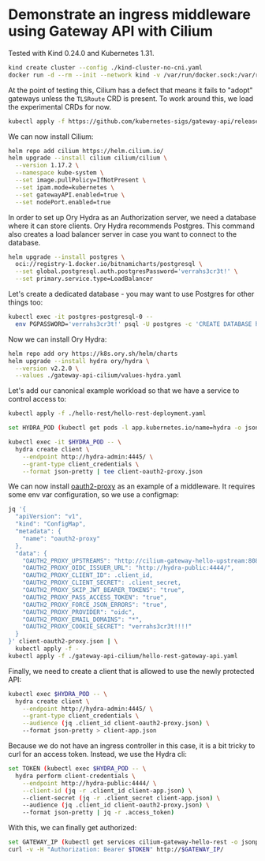# Demonstrate an ingress middleware using Gateway API with Cilium

Tested with Kind 0.24.0 and Kubernetes 1.31.

```bash
kind create cluster --config ./kind-cluster-no-cni.yaml
docker run -d --rm --init --network kind -v /var/run/docker.sock:/var/run/docker.sock registry.k8s.io/cloud-provider-kind/cloud-controller-manager:v0.6.0
```

At the point of testing this, Cilium has a defect that means it fails to "adopt" gateways unless the `TLSRoute` CRD is present. To work around this, we load the experimental CRDs for now.

```bash
kubectl apply -f https://github.com/kubernetes-sigs/gateway-api/releases/download/v1.2.0/experimental-install.yaml
```

We can now install Cilium:

```bash
helm repo add cilium https://helm.cilium.io/
helm upgrade --install cilium cilium/cilium \
  --version 1.17.2 \
  --namespace kube-system \
  --set image.pullPolicy=IfNotPresent \
  --set ipam.mode=kubernetes \
  --set gatewayAPI.enabled=true \
  --set nodePort.enabled=true
```

In order to set up Ory Hydra as an Authorization server, we need a database where it can store clients. Ory Hydra recommends Postgres. This command also creates a load balancer server in case you want to connect to the database.

```bash
helm upgrade --install postgres \
  oci://registry-1.docker.io/bitnamicharts/postgresql \
  --set global.postgresql.auth.postgresPassword='verrahs3cr3t!' \
  --set primary.service.type=LoadBalancer
```

Let's create a dedicated database - you may want to use Postgres for other things too:

```bash
kubectl exec -it postgres-postgresql-0 -- 
  env PGPASSWORD='verrahs3cr3t!' psql -U postgres -c 'CREATE DATABASE hydra'
```

Now we can install Ory Hydra:

```bash
helm repo add ory https://k8s.ory.sh/helm/charts
helm upgrade --install hydra ory/hydra \
  --version v2.2.0 \
  --values ./gateway-api-cilium/values-hydra.yaml
```

Let's add our canonical example workload so that we have a service to control access to:

```bash
kubectl apply -f ./hello-rest/hello-rest-deployment.yaml
```

```bash
set HYDRA_POD (kubectl get pods -l app.kubernetes.io/name=hydra -o jsonpath='{@.items[].metadata.name}' | head -1)

kubectl exec -it $HYDRA_POD -- \
  hydra create client \
    --endpoint http://hydra-admin:4445/ \
    --grant-type client_credentials \
    --format json-pretty | tee client-oauth2-proxy.json
```

We can now install [oauth2-proxy](https://oauth2-proxy.github.io/oauth2-proxy) as an example of a middleware. It requires some env var configuration, so we use a configmap:

```bash
jq '{
  "apiVersion": "v1",
  "kind": "ConfigMap",
  "metadata": {
    "name": "oauth2-proxy"
  },
  "data": {
    "OAUTH2_PROXY_UPSTREAMS": "http://cilium-gateway-hello-upstream:8080/",
    "OAUTH2_PROXY_OIDC_ISSUER_URL": "http://hydra-public:4444/",
    "OAUTH2_PROXY_CLIENT_ID": .client_id,
    "OAUTH2_PROXY_CLIENT_SECRET": .client_secret,
    "OAUTH2_PROXY_SKIP_JWT_BEARER_TOKENS": "true",
    "OAUTH2_PROXY_PASS_ACCESS_TOKEN": "true",
    "OAUTH2_PROXY_FORCE_JSON_ERRORS": "true",
    "OAUTH2_PROXY_PROVIDER": "oidc",
    "OAUTH2_PROXY_EMAIL_DOMAINS": "*",
    "OAUTH2_PROXY_COOKIE_SECRET": "verrahs3cr3t!!!!"
  }
}' client-oauth2-proxy.json | \
  kubectl apply -f -
kubectl apply -f ./gateway-api-cilium/hello-rest-gateway-api.yaml
```

Finally, we need to create a client that is allowed to use the newly protected API:

```bash
kubectl exec $HYDRA_POD -- \
  hydra create client \
    --endpoint http://hydra-admin:4445/ \
    --grant-type client_credentials \
    --audience (jq .client_id client-oauth2-proxy.json) \
    --format json-pretty > client-app.json
```

Because we do not have an ingress controller in this case, it is a bit tricky to curl for an access token. Instead, we use the Hydra cli:

```bash 
set TOKEN (kubectl exec $HYDRA_POD -- \
  hydra perform client-credentials \
    --endpoint http://hydra-public:4444/ \
    --client-id (jq -r .client_id client-app.json) \
    --client-secret (jq -r .client_secret client-app.json) \
    --audience (jq .client_id client-oauth2-proxy.json) \
    --format json-pretty | jq -r .access_token)
```

With this, we can finally get authorized:

```bash
set GATEWAY_IP (kubectl get services cilium-gateway-hello-rest -o jsonpath='{@.status.loadBalancer.ingress[0].ip}')
curl -v -H "Authorization: Bearer $TOKEN" http://$GATEWAY_IP/
```
